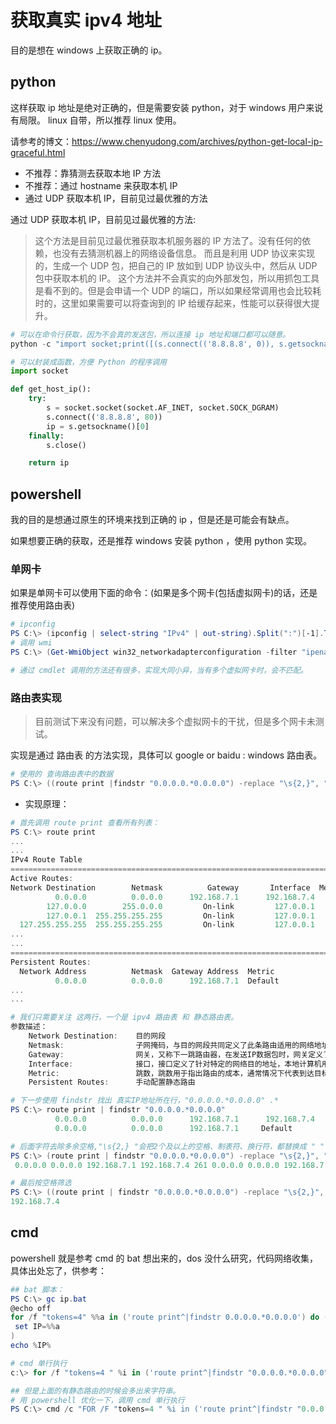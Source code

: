 # 获取真实 ipv4 地址

目的是想在 windows 上获取正确的 ip。

## python

这样获取 ip 地址是绝对正确的，但是需要安装 python，对于 windows 用户来说有局限。
linux 自带，所以推荐 linux 使用。

请参考的博文：<https://www.chenyudong.com/archives/python-get-local-ip-graceful.html>

- 不推荐：靠猜测去获取本地 IP 方法
- 不推荐：通过 hostname 来获取本机 IP
- 通过 UDP 获取本机 IP，目前见过最优雅的方法

通过 UDP 获取本机 IP，目前见过最优雅的方法:

> 这个方法是目前见过最优雅获取本机服务器的 IP 方法了。没有任何的依赖，也没有去猜测机器上的网络设备信息。
> 而且是利用 UDP 协议来实现的，生成一个 UDP 包，把自己的 IP 放如到 UDP 协议头中，然后从 UDP 包中获取本机的 IP。
> 这个方法并不会真实的向外部发包，所以用抓包工具是看不到的。但是会申请一个 UDP 的端口，所以如果经常调用也会比较耗时的，这里如果需要可以将查询到的 IP 给缓存起来，性能可以获得很大提升。

```python
# 可以在命令行获取，因为不会真的发送包，所以连接 ip 地址和端口都可以随意。
python -c "import socket;print([(s.connect(('8.8.8.8', 0)), s.getsockname()[0], s.close()) for s in [socket.socket(socket.AF_INET, socket.SOCK_DGRAM)]][0][1])"

# 可以封装成函数，方便 Python 的程序调用
import socket

def get_host_ip():
    try:
        s = socket.socket(socket.AF_INET, socket.SOCK_DGRAM)
        s.connect(('8.8.8.8', 80))
        ip = s.getsockname()[0]
    finally:
        s.close()

    return ip
```

## powershell

我的目的是想通过原生的环境来找到正确的 ip ，但是还是可能会有缺点。

如果想要正确的获取，还是推荐 windows 安装 python ，使用 python 实现。

### 单网卡

如果是单网卡可以使用下面的命令：(如果是多个网卡(包括虚拟网卡)的话，还是推荐使用路由表)

```powershell
# ipconfig
PS C:\> (ipconfig | select-string "IPv4" | out-string).Split(":")[-1].Trim()
# 调用 wmi
PS C:\> (Get-WmiObject win32_networkadapterconfiguration -filter "ipenabled = 'true'").IPAddress -notlike "*:*"

# 通过 cmdlet 调用的方法还有很多，实现大同小异，当有多个虚拟网卡时，会不匹配。
```

### 路由表实现

> 目前测试下来没有问题，可以解决多个虚拟网卡的干扰，但是多个网卡未测试。

实现是通过 路由表 的方法实现，具体可以 google or baidu : windows 路由表。

```powershell
# 使用的 查询路由表中的数据
PS C:\> ((route print |findstr "0.0.0.0.*0.0.0.0") -replace "\s{2,}", " ").split()[4]
```

- 实现原理：

```powershell
# 首先调用 route print 查看所有列表：
PS C:\> route print
...
...
IPv4 Route Table
===========================================================================
Active Routes:
Network Destination        Netmask          Gateway       Interface  Metric
          0.0.0.0          0.0.0.0      192.168.7.1      192.168.7.4    261
        127.0.0.0        255.0.0.0         On-link         127.0.0.1    306
        127.0.0.1  255.255.255.255         On-link         127.0.0.1    306
  127.255.255.255  255.255.255.255         On-link         127.0.0.1    306
...
...
===========================================================================
Persistent Routes:
  Network Address          Netmask  Gateway Address  Metric
          0.0.0.0          0.0.0.0      192.168.7.1  Default
...
...

# 我们只需要关注 这两行，一个是 ipv4 路由表 和 静态路由表。
参数描述：
    Network Destination:    目的网段
    Netmask:                子网掩码，与目的网段共同定义了此条路由适用的网络地址
    Gateway:                网关，又称下一跳路由器，在发送IP数据包时，网关定义了针对特定的网络目的地址，数据包发送到的下一跳服务器
    Interface:              接口，接口定义了针对特定的网络目的地址，本地计算机用于发送数据包的网络接口
    Metric:                 跳数，跳数用于指出路由的成本，通常情况下代表到达目标地址所需要经过的跳跃数量，一个跳数代表经过一个路由器。跳数越低，代表路由成本越低，优先级越高
    Persistent Routes:      手动配置静态路由

# 下一步使用 findstr 找出 真实IP地址所在行，"0.0.0.0.*0.0.0.0" .*
PS C:\> route print | findstr "0.0.0.0.*0.0.0.0"
          0.0.0.0          0.0.0.0      192.168.7.1      192.168.7.4    261
          0.0.0.0          0.0.0.0      192.168.7.1     Default

# 后面字符去除多余空格,"\s{2,} "会把2个及以上的空格、制表符、换行符，都替换成 " "
PS C:\> (route print | findstr "0.0.0.0.*0.0.0.0") -replace "\s{2,}", " "
 0.0.0.0 0.0.0.0 192.168.7.1 192.168.7.4 261 0.0.0.0 0.0.0.0 192.168.7.1 Default

# 最后按空格筛选
PS C:\> ((route print | findstr "0.0.0.0.*0.0.0.0") -replace "\s{2,}", " ").split()[4]
192.168.7.4
```

## cmd

powershell 就是参考 cmd 的 bat 想出来的，dos 没什么研究，代码网络收集，具体出处忘了，供参考：

```powershell
## bat 脚本：
PS C:\> gc ip.bat
@echo off
for /f "tokens=4" %%a in ('route print^|findstr 0.0.0.0.*0.0.0.0') do (
 set IP=%%a
)
echo %IP%

# cmd 单行执行
c:\> for /f "tokens=4 " %i in ('route print^|findstr "0.0.0.0.*0.0.0.0"') do @echo %i

## 但是上面的有静态路由的时候会多出来字符串。
# 用 powershell 优化一下，调用 cmd 单行执行
PS C:\> cmd /c "FOR /F "tokens=4 " %i in ('route print^|findstr "0.0.0.0.*0.0.0.0"') do @echo %i" | Select-Object -Index 0
```
